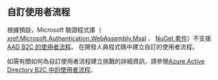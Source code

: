 ## <a name="custom-user-flows"></a>自訂使用者流程

根據預設，Microsoft 驗證程式庫（ <xref:Microsoft.Authentication.WebAssembly.Msal> 、 [NuGet 套件](https://www.nuget.org/packages/Microsoft.Authentication.WebAssembly.Msal/)）不支援[AAD B2C 的使用者流程](/azure/active-directory-b2c/user-flow-overview)。 在開發人員程式碼中建立自訂的使用者流程。

如需有關如何為自訂使用者流程建立挑戰的詳細資訊，請參閱[Azure Active Directory B2C 中的使用者流程](/azure/active-directory-b2c/user-flow-overview)。
